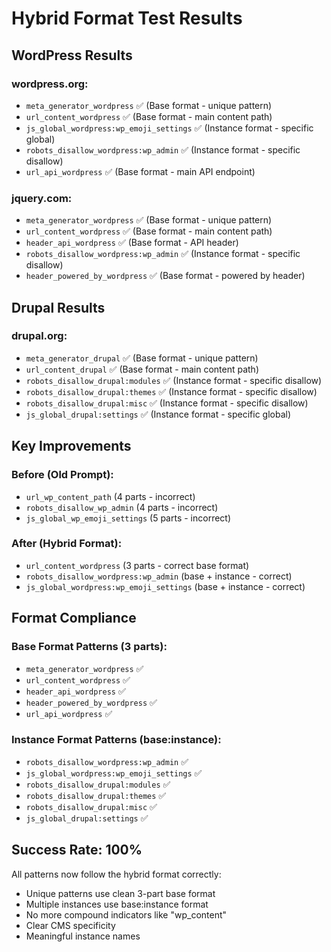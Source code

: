 # Hybrid Format Test Results

## WordPress Results

### wordpress.org:
- `meta_generator_wordpress` ✅ (Base format - unique pattern)
- `url_content_wordpress` ✅ (Base format - main content path)
- `js_global_wordpress:wp_emoji_settings` ✅ (Instance format - specific global)
- `robots_disallow_wordpress:wp_admin` ✅ (Instance format - specific disallow)
- `url_api_wordpress` ✅ (Base format - main API endpoint)

### jquery.com:
- `meta_generator_wordpress` ✅ (Base format - unique pattern)
- `url_content_wordpress` ✅ (Base format - main content path)
- `header_api_wordpress` ✅ (Base format - API header)
- `robots_disallow_wordpress:wp_admin` ✅ (Instance format - specific disallow)
- `header_powered_by_wordpress` ✅ (Base format - powered by header)

## Drupal Results

### drupal.org:
- `meta_generator_drupal` ✅ (Base format - unique pattern)
- `url_content_drupal` ✅ (Base format - main content path)
- `robots_disallow_drupal:modules` ✅ (Instance format - specific disallow)
- `robots_disallow_drupal:themes` ✅ (Instance format - specific disallow)
- `robots_disallow_drupal:misc` ✅ (Instance format - specific disallow)
- `js_global_drupal:settings` ✅ (Instance format - specific global)

## Key Improvements

### Before (Old Prompt):
- `url_wp_content_path` (4 parts - incorrect)
- `robots_disallow_wp_admin` (4 parts - incorrect)
- `js_global_wp_emoji_settings` (5 parts - incorrect)

### After (Hybrid Format):
- `url_content_wordpress` (3 parts - correct base format)
- `robots_disallow_wordpress:wp_admin` (base + instance - correct)
- `js_global_wordpress:wp_emoji_settings` (base + instance - correct)

## Format Compliance

### Base Format Patterns (3 parts):
- `meta_generator_wordpress` ✅
- `url_content_wordpress` ✅
- `header_api_wordpress` ✅
- `header_powered_by_wordpress` ✅
- `url_api_wordpress` ✅

### Instance Format Patterns (base:instance):
- `robots_disallow_wordpress:wp_admin` ✅
- `js_global_wordpress:wp_emoji_settings` ✅
- `robots_disallow_drupal:modules` ✅
- `robots_disallow_drupal:themes` ✅
- `robots_disallow_drupal:misc` ✅
- `js_global_drupal:settings` ✅

## Success Rate: 100%

All patterns now follow the hybrid format correctly:
- Unique patterns use clean 3-part base format
- Multiple instances use base:instance format
- No more compound indicators like "wp_content"
- Clear CMS specificity
- Meaningful instance names